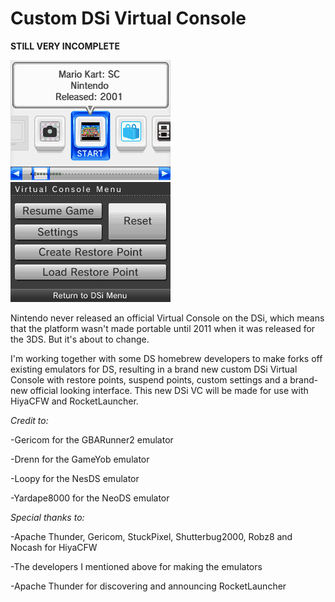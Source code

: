 # Custom DSi Virtual Console
**STILL VERY INCOMPLETE**

![alt text](https://github.com/CatmanFan/Custom-DSi-VC/blob/master/concepts/MKSC%20DSi%20Menu.png) ![alt text](https://github.com/CatmanFan/Custom-DSi-VC/blob/master/concepts/VC%20Menu%20(bottom%20screen).png)

Nintendo never released an official Virtual Console on the DSi, which means that the platform wasn't made portable until 2011 when it was released for the 3DS. But it's about to change.

I'm working together with some DS homebrew developers to make forks off existing emulators for DS, resulting in a brand new custom DSi Virtual Console with restore points, suspend points, custom settings and a brand-new official looking interface. This new DSi VC will be made for use with HiyaCFW and RocketLauncher.

*Credit to:*

-Gericom for the GBARunner2 emulator

-Drenn for the GameYob emulator

-Loopy for the NesDS emulator

-Yardape8000 for the NeoDS emulator

*Special thanks to:*

-Apache Thunder, Gericom, StuckPixel, Shutterbug2000, Robz8 and Nocash for HiyaCFW

-The developers I mentioned above for making the emulators

-Apache Thunder for discovering and announcing RocketLauncher

